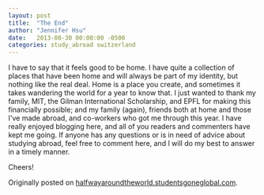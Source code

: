 ```yaml
---
layout: post
title:  "The End"
author: "Jennifer Hsu"
date:   2013-08-30 00:00:00 -0500
categories: study_abroad switzerland
---
```

I have to say that it feels good to be home. I have quite a collection of places that have been home and will always be part of my identity, but nothing like the real deal. Home is a place you create, and sometimes it takes wandering the world for a year to know that.
I just wanted to thank my family, MIT, the Gilman International Scholarship, and EPFL for making this financially possible; and my family (again), friends both at home and those I've made abroad, and co-workers who got me through this year. I have really enjoyed blogging here, and all of you readers and commenters have kept me going. If anyone has any questions or is in need of advice about studying abroad, feel free to comment here, and I will do my best to answer in a timely manner.

Cheers!

Originally posted on [halfwayaroundtheworld.studentsgoneglobal.com](https://sonder.io/p/post/65242040-23d9-403a-a2d3-71322e822584).
